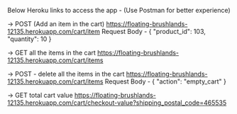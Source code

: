 Below Heroku links to access the app - (Use Postman for better experience)

-> POST (Add an item in the cart)
https://floating-brushlands-12135.herokuapp.com/cart/item 
Request Body - 
{
  "product_id": 103,
  "quantity": 10
}


-> GET all the items in the cart
https://floating-brushlands-12135.herokuapp.com/cart/items



-> POST - delete all the items in the cart
https://floating-brushlands-12135.herokuapp.com/cart/items
Request Body - 
{
  "action": "empty_cart"
}


-> GET total cart value 
https://floating-brushlands-12135.herokuapp.com/cart/checkout-value?shipping_postal_code=465535
